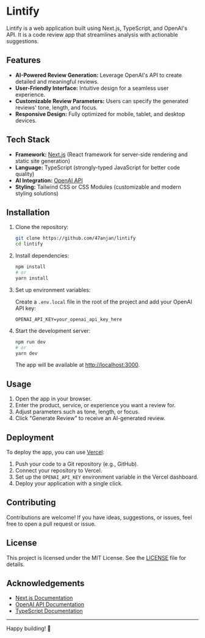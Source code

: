 # Lintify

Lintify is a web application built using Next.js, TypeScript, and OpenAI's API. It is a code review app that streamlines analysis with actionable suggestions.

## Features

- **AI-Powered Review Generation:** Leverage OpenAI's API to create detailed and meaningful reviews.
- **User-Friendly Interface:** Intuitive design for a seamless user experience.
- **Customizable Review Parameters:** Users can specify the generated reviews' tone, length, and focus.
- **Responsive Design:** Fully optimized for mobile, tablet, and desktop devices.

## Tech Stack

- **Framework:** [Next.js](https://nextjs.org/) (React framework for server-side rendering and static site generation)
- **Language:** TypeScript (strongly-typed JavaScript for better code quality)
- **AI Integration:** [OpenAI API](https://platform.openai.com/docs/)
- **Styling:** Tailwind CSS or CSS Modules (customizable and modern styling solutions)

## Installation

1. Clone the repository:

   ```bash
   git clone https://github.com/47anjan/lintify
   cd lintify
   ```

2. Install dependencies:

   ```bash
   npm install
   # or
   yarn install
   ```

3. Set up environment variables:

   Create a `.env.local` file in the root of the project and add your OpenAI API key:

   ```env
   OPENAI_API_KEY=your_openai_api_key_here
   ```

4. Start the development server:

   ```bash
   npm run dev
   # or
   yarn dev
   ```

   The app will be available at [http://localhost:3000](http://localhost:3000).

## Usage

1. Open the app in your browser.
2. Enter the product, service, or experience you want a review for.
3. Adjust parameters such as tone, length, or focus.
4. Click "Generate Review" to receive an AI-generated review.

## Deployment

To deploy the app, you can use [Vercel](https://vercel.com/):

1. Push your code to a Git repository (e.g., GitHub).
2. Connect your repository to Vercel.
3. Set up the `OPENAI_API_KEY` environment variable in the Vercel dashboard.
4. Deploy your application with a single click.

## Contributing

Contributions are welcome! If you have ideas, suggestions, or issues, feel free to open a pull request or issue.

## License

This project is licensed under the MIT License. See the [LICENSE](LICENSE) file for details.

## Acknowledgements

- [Next.js Documentation](https://nextjs.org/docs)
- [OpenAI API Documentation](https://platform.openai.com/docs/)
- [TypeScript Documentation](https://www.typescriptlang.org/docs/)

---

Happy building! 🚀
